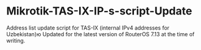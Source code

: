 # Mikrotik-TAS-IX-IP-s-script-Update
Address list update script for TAS-IX (internal IPv4 addresses for Uzbekistan)ю Updated for the latest version of RouterOS 7.13 at the time of writing.
